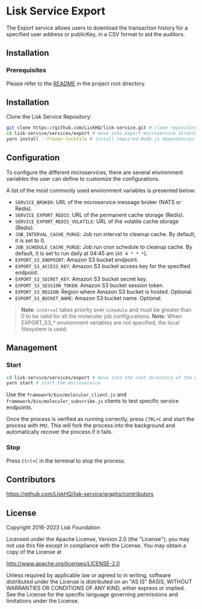 # Lisk Service Export

The Export service allows users to download the transaction history for a specified user address or publicKey, in a CSV format to aid the auditors.

## Installation

### Prerequisites

Please refer to the [README](../../README.md) in the project root directory.

## Installation

Clone the Lisk Service Repository:

```bash
git clone https://github.com/LiskHQ/lisk-service.git # clone repository
cd lisk-service/services/export # move into export microservice directory
yarn install --frozen-lockfile # install required Node.js dependencies
```

## Configuration

To configure the different microservices, there are several environment variables the user can define to customize the configurations.

A list of the most commonly used environment variables is presented below:

- `SERVICE_BROKER`: URL of the microservice message broker (NATS or Redis).
- `SERVICE_EXPORT_REDIS`: URL of the permanent cache storage (Redis).
- `SERVICE_EXPORT_REDIS_VOLATILE`: URL of the volatile cache storage (Redis).
- `JOB_INTERVAL_CACHE_PURGE`: Job run interval to cleanup cache. By default, it is set to 0.
- `JOB_SCHEDULE_CACHE_PURGE`: Job run cron schedule to cleanup cache. By default, it is set to run daily at 04:45 am (`45 4 * * *`).
- `EXPORT_S3_ENDPOINT`: Amazon S3 bucket endpoint.
- `EXPORT_S3_ACCESS_KEY`: Amazon S3 bucket access key for the specified endpoint.
- `EXPORT_S3_SECRET_KEY`: Amazon S3 bucket secret key.
- `EXPORT_S3_SESSION_TOKEN`: Amazon S3 bucket session token.
- `EXPORT_S3_REGION`: Region where Amazon S3 bucket is hosted. Optional.
- `EXPORT_S3_BUCKET_NAME`: Amazon S3 bucket name. Optional.

> **Note**: `interval` takes priority over `schedule` and must be greater than 0 to be valid for all the moleculer job configurations.
> **Note**: When EXPORT_S3_* environment variables are not specified, the local filesystem is used.

## Management

### Start

```bash
cd lisk-service/services/export # move into the root directory of the export microservice
yarn start # start the microservice
```

Use the `framework/bin/moleculer_client.js` and `framework/bin/moleculer_subscribe.js` clients to test specific service endpoints.

Once the process is verified as running correctly, press `CTRL+C` and start the process with `PM2`. This will fork the process into the background and automatically recover the process if it fails.

### Stop

Press `Ctrl+C` in the terminal to stop the process.

## Contributors

https://github.com/LiskHQ/lisk-service/graphs/contributors

## License

Copyright 2016-2023 Lisk Foundation

Licensed under the Apache License, Version 2.0 (the "License");
you may not use this file except in compliance with the License.
You may obtain a copy of the License at

http://www.apache.org/licenses/LICENSE-2.0

Unless required by applicable law or agreed to in writing, software
distributed under the License is distributed on an "AS IS" BASIS,
WITHOUT WARRANTIES OR CONDITIONS OF ANY KIND, either express or implied.
See the License for the specific language governing permissions and
limitations under the License.

[lisk documentation site]: https://lisk.com/documentation
